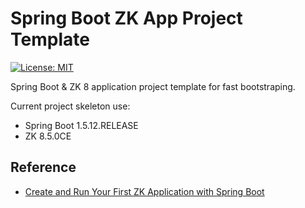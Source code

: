 # Spring Boot ZK App Project Template
[![License: MIT](https://img.shields.io/badge/License-MIT-blue.svg)](/LICENSE)

Spring Boot & ZK 8 application project template for fast bootstraping.

Current project skeleton use:
- Spring Boot 1.5.12.RELEASE
- ZK 8.5.0CE

## Reference
- [Create and Run Your First ZK Application with Spring Boot](https://www.zkoss.org/wiki/ZK%20Installation%20Guide/Quick%20Start/Create%20and%20Run%20Your%20First%20ZK%20Application%20with%20Spring%20Boot)
